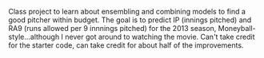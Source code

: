Class project to learn about ensembling and combining models to find a good pitcher within budget. The goal is to predict IP (innings pitched) and RA9 (runs allowed per 9 innnings pitched) for the 2013 season, Moneyball-style...although I never got around to watching the movie. Can't take credit for the starter code, can take credit for about half of the improvements.
